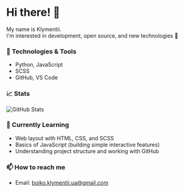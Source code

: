 # Hi there! 👋

My name is Klymentii.  
I'm interested in development, open source, and new technologies 🚀

### 🔧 Technologies & Tools
- Python, JavaScript  
- SCSS  
- GitHub, VS Code  

### 📈 Stats
![GitHub Stats](https://github-readme-stats.vercel.app/api?username=KIB101D&show_icons=true&theme=radical)

### 🌱 Currently Learning
- Web layout with HTML, CSS, and SCSS  
- Basics of JavaScript (building simple interactive features)  
- Understanding project structure and working with GitHub  

### 📫 How to reach me
- Email: boiko.klymentii.ua@gmail.com
